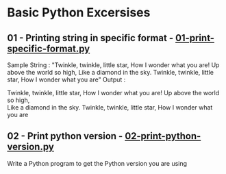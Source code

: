 # Basic Python Excersises

## 01 - Printing string in specific format - [01-print-specific-format.py](./01-print-specific-format.py)

Sample String : "Twinkle, twinkle, little star, How I wonder what you are! Up above the world so high, Like a diamond in the sky. Twinkle, twinkle, little star, How I wonder what you are" Output :

Twinkle, twinkle, little star,
	How I wonder what you are! 
		Up above the world so high,   		
		Like a diamond in the sky. 
Twinkle, twinkle, little star, 
	How I wonder what you are

## 02 - Print python version - [02-print-python-version.py](./02-print-python-version.py)

Write a Python program to get the Python version you are using

